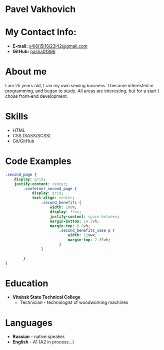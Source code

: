 # Pavel Vakhovich
# My Contact Info:
* **E-mail:** [x4i8i15i16i23i42@gmail.com]()
* **GitHub:** [pasha01996](https://github.com/pasha01996)
# About me 
I am 25 years old, I ran my own sewing business. I became interested in programming, and began to study. All areas are interesting, but for a start I chose front-end development.
# Skills
* HTML
* CSS (SASS/SCSS)
* Git/GitHub
# Code Examples
~~~SASS
.second_page {
	display: grid;
	justify-content: center;
		.conteiner_second_page {
			display: grid;
			text-align: center;
				.second_benefits {
					width: 100%;
					display: flex;
					justify-content: space-between;
					margin-bottom: 14.3vh;
					margin-top: 8.8vh;
						.second_benefits_case p {
							width: 12vwx;
							margin-top: 2.35vh;
						}
				}
			
		}
}
~~~
# Education
* **Vitebsk State Technical College**
    * Technician - technologist of woodworking machines
# Languages
* **Russian** - native speaker.
* **English** - A1 (A2 in process…)